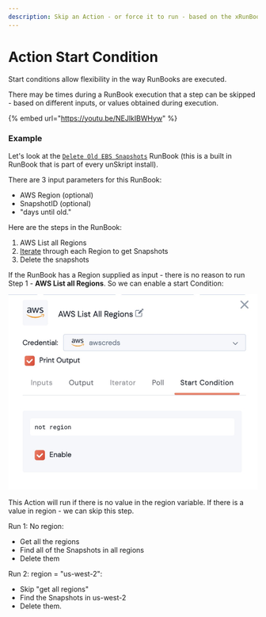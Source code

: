```yaml
---
description: Skip an Action - or force it to run - based on the xRunBook Status
---
```


# Action Start Condition

Start conditions allow flexibility in the way RunBooks are executed.&#x20;



There may be times during a RunBook execution that a step can be skipped - based on different inputs, or values obtained during execution.&#x20;

{% embed url="https://youtu.be/NEJlkIBWHyw" %}

### Example

Let's look at the [`Delete Old EBS Snapshots`](https://github.com/unskript/Awesome-CloudOps-Automation/blob/master/AWS/AWS\_Delete\_Old\_EBS\_Snapshots.ipynb) RunBook (this is a built in RunBook that is part of every unSkript install).&#x20;

There are 3 input parameters for this RunBook:&#x20;

* AWS Region (optional)
* SnapshotID (optional)
* "days until old."

Here are the steps in the RunBook:

1. AWS List all Regions
2. [Iterate](action-iterator/) through each Region to get Snapshots
3. Delete the snapshots

If the RunBook has a Region supplied as input - there is no reason to run Step 1 - **AWS List all Regions**.  So we can enable a start Condition:

![](<../../../.gitbook/assets/image (5) (1) (1).png>)

This Action will run if there is no value in the region variable. If there is a value in region - we can skip this step.

Run 1: No region:

* Get all the regions
* Find all of the Snapshots in all regions
* Delete them

Run 2: region = "us-west-2":

* Skip "get all regions"
* Find the Snapshots in us-west-2
* Delete them.



